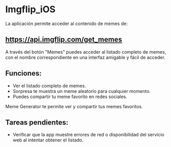 # Imgflip_iOS


La aplicación permite acceder al contenido de memes de:

## https://api.imgflip.com/get_memes

A través del botón "Memes" puedes acceder al listado completo de memes, con el nombre correspondiente en una interfaz amigable y fácil de acceder.


## Funciones:

- Ver el listado completo de memes.
- Sorpresa te muestra un meme aleatorio para cualquier momento.
- Puedes compartir tu meme favorito en redes sociales.

Meme Generator te permite ver y compartir tus memes favoritos.

## Tareas pendientes:

- Verificar que la app muestre errores de red o disponibilidad del servicio web al intentar obtener el listado.
